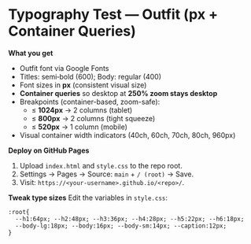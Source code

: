 # Typography Test — Outfit (px + Container Queries)

**What you get**
- Outfit font via Google Fonts
- Titles: semi‑bold (600); Body: regular (400)
- Font sizes in **px** (consistent visual size)
- **Container queries** so desktop at **250% zoom stays desktop**
- Breakpoints (container-based, zoom-safe):
  - ≤ **1024px** → 2 columns (tablet)
  - ≤ **800px** → 2 columns (tight squeeze)
  - ≤ **520px** → 1 column (mobile)
- Visual container width indicators (40ch, 60ch, 70ch, 80ch, 960px)

**Deploy on GitHub Pages**
1) Upload `index.html` and `style.css` to the repo root.  
2) Settings → Pages → Source: `main` + `/ (root)` → Save.  
3) Visit: `https://<your-username>.github.io/<repo>/`.

**Tweak type sizes**
Edit the variables in `style.css`:
```
:root{
  --h1:64px; --h2:48px; --h3:36px; --h4:28px; --h5:22px; --h6:18px;
  --body-lg:18px; --body:16px; --body-sm:14px; --caption:12px;
}
```
